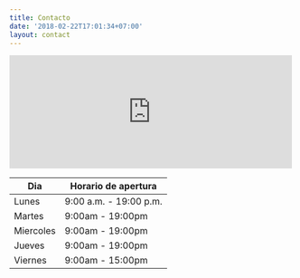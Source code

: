 ```yaml
---
title: Contacto
date: '2018-02-22T17:01:34+07:00'
layout: contact
---
```


<iframe
    src="https://www.google.com/maps/embed?pb=!1m18!1m12!1m3!1d3036.7576396967256!2d-3.6446654268684577!3d40.43636521090075!2m3!1f0!2f0!3f0!3m2!1i1024!2i768!4f13.1!3m3!1m2!1s0xd422f3f7441149d%3A0x83faa2e7627f236e!2sCalle%20de%20Elfo%2C%20116%2C%2028027%20Madrid!5e0!3m2!1ses!2ses!4v1616515900760!5m2!1ses!2ses"
    width="500"
    height="200"
    style="border:0;"
    allowfullscreen=""
    loading="lazy">
    </iframe>


| Dia       | Horario de apertura   |
| --------- | --------------- |
| Lunes     | 9:00 a.m. - 19:00 p.m. |
| Martes    | 9:00am - 19:00pm |
| Miercoles | 9:00am - 19:00pm |
| Jueves    | 9:00am - 19:00pm |
| Viernes   | 9:00am - 15:00pm  |
